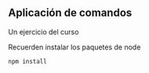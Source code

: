 ## Aplicación de comandos

Un ejercicio del curso

Recuerden instalar los paquetes de node

```
npm install
```